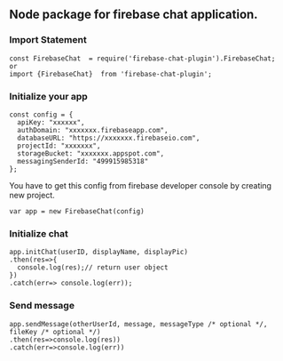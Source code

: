 ## Node package for firebase chat application.


### Import Statement

```
const FirebaseChat  = require('firebase-chat-plugin').FirebaseChat;
or
import {FirebaseChat}  from 'firebase-chat-plugin';
```


### Initialize your app
```
const config = {
  apiKey: "xxxxxx",
  authDomain: "xxxxxxx.firebaseapp.com",
  databaseURL: "https://xxxxxxx.firebaseio.com",
  projectId: "xxxxxxx",
  storageBucket: "xxxxxxx.appspot.com",
  messagingSenderId: "499915985318"
};
```

You have to get this config from firebase developer console by creating new project.

```
var app = new FirebaseChat(config)
```

### Initialize chat
```
app.initChat(userID, displayName, displayPic)
.then(res=>{
  console.log(res);// return user object
})
.catch(err=> console.log(err));
```

### Send message
```
app.sendMessage(otherUserId, message, messageType /* optional */, fileKey /* optional */)
.then(res=>console.log(res))
.catch(err=>console.log(err))
```